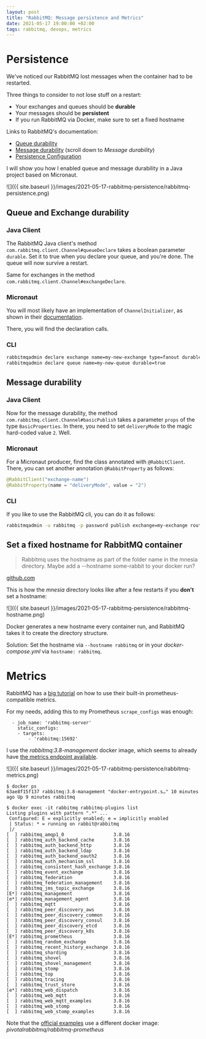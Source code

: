 ```yaml
---
layout: post
title: "RabbitMQ: Message persistence and Metrics"
date: 2021-05-17 19:00:00 +02:00
tags: rabbitmq, devops, metrics
---
```


# Persistence

We've noticed our RabbitMQ lost messages when the container had to be restarted.

Three things to consider to not lose stuff on a restart:

- Your exchanges and queues should be **durable**
- Your messages should be **persistent**
- If you run RabbitMQ via Docker, make sure to set a fixed hostname

Links to RabbitMQ's documentation:

- [Queue durability](https://www.rabbitmq.com/queues.html#durability)
- [Message durability](https://www.rabbitmq.com/tutorials/tutorial-two-python.html) (scroll down to *Message durability*)
- [Persistence Configuration](https://www.rabbitmq.com/persistence-conf.html)

I will show you how I enabled queue and message durability in a Java project based on Micronaut.

![]({{ site.baseurl }}/images/2021-05-17-rabbitmq-persistence/rabbitmq-persistence.png)

## Queue and Exchange durability

### Java Client

The RabbitMQ Java client's method `com.rabbitmq.client.Channel#queueDeclare` takes a boolean parameter `durable`.
Set it to true when you declare your queue, and you're done.
The queue will now survive a restart.

Same for exchanges in the method `com.rabbitmq.client.Channel#exchangeDeclare`.

### Micronaut

You will most likely have an implementation of `ChannelInitializer`, as shown in their
[documentation](https://micronaut-projects.github.io/micronaut-rabbitmq/latest/guide/#initialization).

There, you will find the declaration calls.

### CLI

```bash
rabbitmqadmin declare exchange name=my-new-exchange type=fanout durable=true
rabbitmqadmin declare queue name=my-new-queue durable=true
```

## Message durability

### Java Client

Now for the message durability, the method `com.rabbitmq.client.Channel#basicPublish` takes a parameter `props` of the type
`BasicProperties`. In there, you need to set `deliveryMode` to the magic hard-coded value `2`. Well.

### Micronaut

For a Micronaut producer, find the class annotated with `@RabbitClient`.
There, you can set another annotation `@RabbitProperty` as follows:

```java
@RabbitClient("exchange-name")
@RabbitProperty(name = "deliveryMode", value = "2")
```

### CLI

If you like to use the RabbitMQ cli, you can do it as follows:

```bash
rabbitmqadmin -u rabbitmq -p password publish exchange=my-exchange routing_key=my-routing-key properties="{\"delivery_mode\":2}" payload='test'
```

## Set a fixed hostname for RabbitMQ container

> Rabbitmq uses the hostname as part of the folder name in the mnesia directory. Maybe add a --hostname some-rabbit to your docker run?

[github.com](https://github.com/docker-library/rabbitmq/issues/106#issuecomment-241882358)

This is how the *mnesia* directory looks like after a few restarts if you **don't** set a hostname:

![]({{ site.baseurl }}/images/2021-05-17-rabbitmq-persistence/rabbitmq-hostname.png)

Docker generates a new hostname every container run, and RabbitMQ takes it to create the directory structure.

Solution: Set the hostname via `--hostname rabbitmq` or in your *docker-compose.yml* via `hostname: rabbitmq`.

# Metrics

RabbitMQ has a [big tutorial](https://www.rabbitmq.com/prometheus.html) on how to use their built-in prometheus-compatible metrics.

For my needs, adding this to my Prometheus `scrape_configs` was enough:

```
  - job_name: 'rabbitmq-server'
    static_configs:
    - targets:
        - 'rabbitmq:15692'
```

I use the *rabbitmq:3.8-management* docker image, which seems to already have
[the metrics endpoint available](https://github.com/docker-library/rabbitmq/blob/e62f193dfcf9aee378e256cbbfae30363480c3a7/3.8/ubuntu/Dockerfile#L255).

![]({{ site.baseurl }}/images/2021-05-17-rabbitmq-persistence/rabbitmq-metrics.png)

```
$ docker ps
63ae8f15f137 rabbitmq:3.8-management "docker-entrypoint.s…" 10 minutes ago Up 9 minutes rabbitmq

$ docker exec -it rabbitmq rabbitmq-plugins list
Listing plugins with pattern ".*" ...
 Configured: E = explicitly enabled; e = implicitly enabled
 | Status: * = running on rabbit@rabbitmq
 |/
[  ] rabbitmq_amqp1_0                  3.8.16
[  ] rabbitmq_auth_backend_cache       3.8.16
[  ] rabbitmq_auth_backend_http        3.8.16
[  ] rabbitmq_auth_backend_ldap        3.8.16
[  ] rabbitmq_auth_backend_oauth2      3.8.16
[  ] rabbitmq_auth_mechanism_ssl       3.8.16
[  ] rabbitmq_consistent_hash_exchange 3.8.16
[  ] rabbitmq_event_exchange           3.8.16
[  ] rabbitmq_federation               3.8.16
[  ] rabbitmq_federation_management    3.8.16
[  ] rabbitmq_jms_topic_exchange       3.8.16
[E*] rabbitmq_management               3.8.16
[e*] rabbitmq_management_agent         3.8.16
[  ] rabbitmq_mqtt                     3.8.16
[  ] rabbitmq_peer_discovery_aws       3.8.16
[  ] rabbitmq_peer_discovery_common    3.8.16
[  ] rabbitmq_peer_discovery_consul    3.8.16
[  ] rabbitmq_peer_discovery_etcd      3.8.16
[  ] rabbitmq_peer_discovery_k8s       3.8.16
[E*] rabbitmq_prometheus               3.8.16
[  ] rabbitmq_random_exchange          3.8.16
[  ] rabbitmq_recent_history_exchange  3.8.16
[  ] rabbitmq_sharding                 3.8.16
[  ] rabbitmq_shovel                   3.8.16
[  ] rabbitmq_shovel_management        3.8.16
[  ] rabbitmq_stomp                    3.8.16
[  ] rabbitmq_top                      3.8.16
[  ] rabbitmq_tracing                  3.8.16
[  ] rabbitmq_trust_store              3.8.16
[e*] rabbitmq_web_dispatch             3.8.16
[  ] rabbitmq_web_mqtt                 3.8.16
[  ] rabbitmq_web_mqtt_examples        3.8.16
[  ] rabbitmq_web_stomp                3.8.16
[  ] rabbitmq_web_stomp_examples       3.8.16
```

Note that the [official examples](https://github.com/rabbitmq/rabbitmq-server/blob/cb4e293cc7b8524cced8c7f84ba11023c61c84b5/deps/rabbitmq_prometheus/docker/docker-compose-overview.yml)
use a different docker image: *pivotalrabbitmq/rabbitmq-prometheus*
